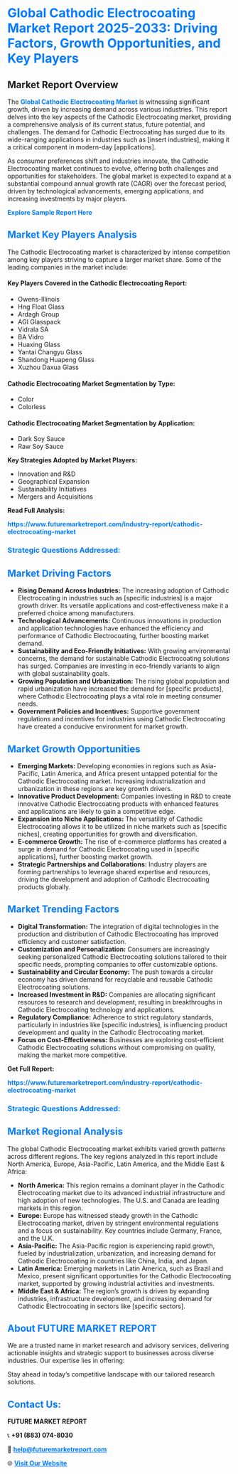 <h1 style="color: #007BFF;">Global Cathodic Electrocoating Market Report 2025-2033: Driving Factors, Growth Opportunities, and Key Players</h1>

<section id="overview">
<h2>Market Report Overview</h2>
<p>The <a href="https://www.futuremarketreport.com/industry-report/cathodic-electrocoating-market" style="color: #007BFF; text-decoration: none;"><strong>Global Cathodic Electrocoating Market</strong></a> is witnessing significant growth, driven by increasing demand across various industries. This report delves into the key aspects of the Cathodic Electrocoating market, providing a comprehensive analysis of its current status, future potential, and challenges. The demand for Cathodic Electrocoating has surged due to its wide-ranging applications in industries such as [insert industries], making it a critical component in modern-day [applications].</p>
<p>As consumer preferences shift and industries innovate, the Cathodic Electrocoating market continues to evolve, offering both challenges and opportunities for stakeholders. The global market is expected to expand at a substantial compound annual growth rate (CAGR) over the forecast period, driven by technological advancements, emerging applications, and increasing investments by major players.</p>
</section>

<section id="overview">
<p><a href="https://www.futuremarketreport.com/request-sample/reportId=31709" style="color: #007BFF; text-decoration: none;"><strong>Explore Sample Report Here</strong></a></p>
</section>

<section id="key-players">
<h2 style="color: #007BFF;">Market Key Players Analysis</h2>
<p>The Cathodic Electrocoating market is characterized by intense competition among key players striving to capture a larger market share. Some of the leading companies in the market include:</p>
<h4>Key Players Covered in the Cathodic Electrocoating Report:</h4>
<ul><li>Owens-Illinois</li><li>Hng Float Glass</li><li>Ardagh Group</li><li>AGI Glasspack</li><li>Vidrala SA</li><li>BA Vidro</li><li>Huaxing Glass</li><li>Yantai Changyu Glass</li><li>Shandong Huapeng Glass</li><li>Xuzhou Daxua Glass</li></ul>
<h4>Cathodic Electrocoating Market Segmentation by Type:</h4>
<ul><li>Color</li><li>Colorless</li></ul>

<h4>Cathodic Electrocoating Market Segmentation by Application:</h4>
<ul><li>Dark Soy Sauce</li><li>Raw Soy Sauce</li></ul>
<p><strong>Key Strategies Adopted by Market Players:</strong></p>
<ul>
<li>Innovation and R&D</li>
<li>Geographical Expansion</li>
<li>Sustainability Initiatives</li>
<li>Mergers and Acquisitions</li>
</ul>
</section>

<section>
<p><strong>Read Full Analysis: </strong></p><a href="https://www.futuremarketreport.com/industry-report/cathodic-electrocoating-market" style="color: #007BFF; text-decoration: none;"><strong>https://www.futuremarketreport.com/industry-report/cathodic-electrocoating-market</strong></a>
<h3 style="color: #007BFF;">Strategic Questions Addressed:</h3>
</section>

<section id="driving-factors">
<h2 style="color: #007BFF;">Market Driving Factors</h2>
<ul>
<li><strong>Rising Demand Across Industries:</strong> The increasing adoption of Cathodic Electrocoating in industries such as [specific industries] is a major growth driver. Its versatile applications and cost-effectiveness make it a preferred choice among manufacturers.</li>
<li><strong>Technological Advancements:</strong> Continuous innovations in production and application technologies have enhanced the efficiency and performance of Cathodic Electrocoating, further boosting market demand.</li>
<li><strong>Sustainability and Eco-Friendly Initiatives:</strong> With growing environmental concerns, the demand for sustainable Cathodic Electrocoating solutions has surged. Companies are investing in eco-friendly variants to align with global sustainability goals.</li>
<li><strong>Growing Population and Urbanization:</strong> The rising global population and rapid urbanization have increased the demand for [specific products], where Cathodic Electrocoating plays a vital role in meeting consumer needs.</li>
<li><strong>Government Policies and Incentives:</strong> Supportive government regulations and incentives for industries using Cathodic Electrocoating have created a conducive environment for market growth.</li>
</ul>
</section>

<section id="growth-opportunities">
<h2 style="color: #007BFF;">Market Growth Opportunities</h2>
<ul>
<li><strong>Emerging Markets:</strong> Developing economies in regions such as Asia-Pacific, Latin America, and Africa present untapped potential for the Cathodic Electrocoating market. Increasing industrialization and urbanization in these regions are key growth drivers.</li>
<li><strong>Innovative Product Development:</strong> Companies investing in R&D to create innovative Cathodic Electrocoating products with enhanced features and applications are likely to gain a competitive edge.</li>
<li><strong>Expansion into Niche Applications:</strong> The versatility of Cathodic Electrocoating allows it to be utilized in niche markets such as [specific niches], creating opportunities for growth and diversification.</li>
<li><strong>E-commerce Growth:</strong> The rise of e-commerce platforms has created a surge in demand for Cathodic Electrocoating used in [specific applications], further boosting market growth.</li>
<li><strong>Strategic Partnerships and Collaborations:</strong> Industry players are forming partnerships to leverage shared expertise and resources, driving the development and adoption of Cathodic Electrocoating products globally.</li>
</ul>
</section>

<section id="trending-factors">
<h2 style="color: #007BFF;">Market Trending Factors</h2>
<ul>
<li><strong>Digital Transformation:</strong> The integration of digital technologies in the production and distribution of Cathodic Electrocoating has improved efficiency and customer satisfaction.</li>
<li><strong>Customization and Personalization:</strong> Consumers are increasingly seeking personalized Cathodic Electrocoating solutions tailored to their specific needs, prompting companies to offer customizable options.</li>
<li><strong>Sustainability and Circular Economy:</strong> The push towards a circular economy has driven demand for recyclable and reusable Cathodic Electrocoating solutions.</li>
<li><strong>Increased Investment in R&D:</strong> Companies are allocating significant resources to research and development, resulting in breakthroughs in Cathodic Electrocoating technology and applications.</li>
<li><strong>Regulatory Compliance:</strong> Adherence to strict regulatory standards, particularly in industries like [specific industries], is influencing product development and quality in the Cathodic Electrocoating market.</li>
<li><strong>Focus on Cost-Effectiveness:</strong> Businesses are exploring cost-efficient Cathodic Electrocoating solutions without compromising on quality, making the market more competitive.</li>
</ul>
</section>

<section>
<p><strong>Get Full Report: </strong></p><a href="https://www.futuremarketreport.com/industry-report/cathodic-electrocoating-market" style="color: #007BFF; text-decoration: none;"><strong>https://www.futuremarketreport.com/industry-report/cathodic-electrocoating-market</strong></a>
<h3 style="color: #007BFF;">Strategic Questions Addressed:</h3>
</section>


<section id="regional-analysis">
<h2 style="color: #007BFF;">Market Regional Analysis</h2>
<p>The global Cathodic Electrocoating market exhibits varied growth patterns across different regions. The key regions analyzed in this report include North America, Europe, Asia-Pacific, Latin America, and the Middle East & Africa:</p>
<ul>
<li><strong>North America:</strong> This region remains a dominant player in the Cathodic Electrocoating market due to its advanced industrial infrastructure and high adoption of new technologies. The U.S. and Canada are leading markets in this region.</li>
<li><strong>Europe:</strong> Europe has witnessed steady growth in the Cathodic Electrocoating market, driven by stringent environmental regulations and a focus on sustainability. Key countries include Germany, France, and the U.K.</li>
<li><strong>Asia-Pacific:</strong> The Asia-Pacific region is experiencing rapid growth, fueled by industrialization, urbanization, and increasing demand for Cathodic Electrocoating in countries like China, India, and Japan.</li>
<li><strong>Latin America:</strong> Emerging markets in Latin America, such as Brazil and Mexico, present significant opportunities for the Cathodic Electrocoating market, supported by growing industrial activities and investments.</li>
<li><strong>Middle East & Africa:</strong> The region’s growth is driven by expanding industries, infrastructure development, and increasing demand for Cathodic Electrocoating in sectors like [specific sectors].</li>
</ul>
</section>

<footer>
<h2 style="color: #007BFF;">About FUTURE MARKET REPORT</h2>
<p>We are a trusted name in market research and advisory services, delivering actionable insights and strategic support to businesses across diverse industries. Our expertise lies in offering:</p>

<p>Stay ahead in today’s competitive landscape with our tailored research solutions.</p>

<h2 style="color: #007BFF;">Contact Us:</h2>
<p><strong>FUTURE MARKET REPORT</strong></p>
<p>📞 <strong>+91 (883) 074-8030</strong></p>
<p>📧 <strong><a href="mailto:help@futuremarketreport.com" style="color: #007BFF;">help@futuremarketreport.com</a></strong></p>
<p>🌐 <strong><a href="https://www.futuremarketreport.com/" style="color: #007BFF;">Visit Our Website</a></strong></p>
</footer>